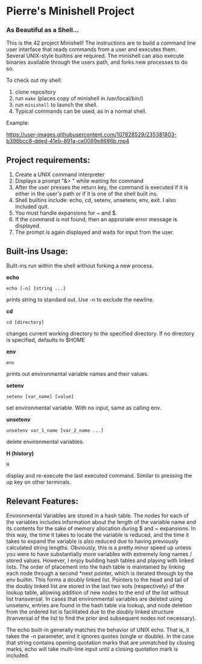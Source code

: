 # Pierre's Minishell Project

### As Beautiful as a Shell...

This is the 42 project Minishell! The instructions are to build a command line user interface that reads commands from a user and executes them. Several UNIX-style builtins are required. The minishell can also execute binaries available through the users path, and forks new processes to do so.

To check out my shell:
1. clone repository
2. run `make` (places copy of minishell in /usr/local/bin/)
3. run `minishell` to launch the shell.
4. Typical commands can be used, as in a normal shell.

Example:

https://user-images.githubusercontent.com/107828529/235381803-b396bcc8-dded-41eb-891a-ce0089e8686b.mp4


## Project requirements:

1. Create a UNIX command interpreter
2. Displays a prompt "&> " while waiting for command
3. After the user presses the return key, the command is executed if it is either in the user's path or if it is one of the shell built ins.
4. Shell builtins include: echo, cd, setenv, unsetenv, env, exit. I also included quit.
5. You must handle expansions for ~ and $.
6. If the command is not found, then an approriate error message is displayed.
7. The prompt is again displayed and waits for input from the user.


## Built-ins Usage:
Built-ins run within the shell without forking a new process.

**echo** 

 `echo [-n] [string ...]`

prints string to standard out. Use -n to exclude the newline.


**cd** 

`cd [directory]`

changes current working directory to the specified directory. If no directory is specified, defaults to $HOME


**env** 

`env`

prints out environmental variable names and their values.


**setenv** 

`setenv [var_name] [value]`

set environmental variable. With no input, same as calling env.


**unsetenv** 

`unsetenv var_1_name [var_2_name ...]`

delete environmental variables. 


**H (history)**

`H`

display and re-execute the last executed command. Similar to pressing the up key on other terminals.

## Relevant Features:
Environmental Variables are stored in a hash table. The nodes for each of the variables includes information about the length of the variable name and its contents for the sake of memory allocation during $ and ~ expansions. In this way, the time it takes to locate the variable is reduced, and the time it takes to expand the variable is also reduced due to having previously calculated string lengths. Obviously, this is a pretty minor speed up unless you were to have substantially more variables with extremely long names / stored values. However, I enjoy building hash tables and playing with linked lists. The order of placement into the hash table is maintained by linking each node through a second *next pointer, which is iterated through by the env builtin. This forms a doubly linked list. Pointers to the head and tail of the doubly linked list are stored in the last two sots (respectively) of the lookup table, allowing addition of new nodes to the end of the list without list transversal. In cases that environmental variables are deleted using unsetenv, entries are found in the hash table via lookup, and node deletion from the ordered list is facilitated due to the doubly linked structure (tranversal of the list to find the prior and subsequent nodes not necessary).

The echo built-in generally matches the behavior of UNIX echo. That is, it takes the -n parameter, and it ignores quotes (single or double). In the case that string contains opening quotation marks that are unmatched by closing marks, echo will take multi-line input until a closing quotation mark is included. 



